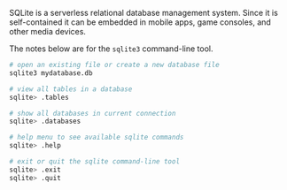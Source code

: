 SQLite is a serverless relational database management system. Since it is self-contained it can be embedded in mobile apps, game consoles, and other media devices.

The notes below are for the `sqlite3` command-line tool.

```bash
# open an existing file or create a new database file
sqlite3 mydatabase.db

# view all tables in a database
sqlite> .tables

# show all databases in current connection
sqlite> .databases

# help menu to see available sqlite commands
sqlite> .help

# exit or quit the sqlite command-line tool
sqlite> .exit
sqlite> .quit
```
